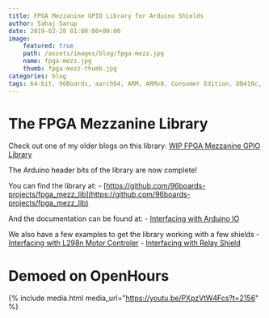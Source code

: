 ```yaml
---
title: FPGA Mezzanine GPIO Library for Arduino Shields
author: Sahaj Sarup
date: 2019-02-20 01:00:00+00:00
image:
    featured: true
    path: /assets/images/blog/fpga-mezz.jpg
    name: fpga-mezz.jpg
    thumb: fpga-mezz-thumb.jpg
categories: blog
tags: 64-bit, 96Boards, aarch64, ARM, ARMv8, Consumer Edition, DB410c, dragonboard410c, Linaro, Linux, fedora, arm64, aarch64, rock960, FPGA, raspberry pi, arduino, shild, hat
---
```


# The FPGA Mezzanine Library

Check out one of my older blogs on this library: [WIP FPGA Mezzanine GPIO Library](/blog/fpga-mezz-lib/)

The Arduino header bits of the library are now complete!

You can find the library at:
    - [https://github.com/96boards-projects/fpga_mezz_lib](https://github.com/96boards-projects/fpga_mezz_lib)

And the documentation can be found at:
    - [Interfacing with Arduino IO](/documentation/mezzanine/shiratech-fpga/guides/fpga-mezzanine-library/)

We also have a few examples to get the library working with a few shields
    - [Interfacing with L298n Motor Controler](/documentation/mezzanine/shiratech-fpga/guides/l298n/)
    - [Interfacing with Relay Shield](/documentation/mezzanine/shiratech-fpga/guides/relay/)


# Demoed on OpenHours

{% include media.html media_url="https://youtu.be/PXpzVtW4Fcs?t=2156" %}
